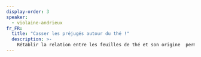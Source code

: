 ```yaml
---
display-order: 3
speaker:
  - violaine-andrieux
fr_FR:
  title: "Casser les préjugés autour du thé !"
  description: >-
    Rétablir la relation entre les feuilles de thé et son origine  permet à vos papilles de se reconnecter avec les saveurs du terroir. C'est aussi probablement le premier pas pour décoloniser le thé.  Vous pouvez commencer à apprécier l'impact du producteur en matière de culture, de récolte, de façonnage, de séchage et de séchage. Enfin, l'ultime moyen de décoloniser le thé est de redistribuer la richesse de l'industrie du thé loin des marques, des commerçants et des intermédiaires et de la ramener à la source du thé.
---
```

